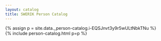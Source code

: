 ```yaml
---
layout: catalog
title: SWERIK Person Catalog
---
```

{% assign p = site.data._person-catalog.i-EQSJnvt3y9r5wULtNbkTNu %}
{% include person-catalog.html p=p %}

